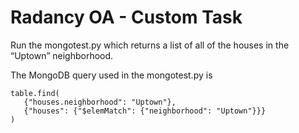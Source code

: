 # Radancy OA - Custom Task
Run the mongotest.py which returns a list of all of the houses in the “Uptown” neighborhood.

The MongoDB query used in the mongotest.py is 
```
table.find(
   {"houses.neighborhood": "Uptown"}, 
   {"houses": {"$elemMatch": {"neighborhood": "Uptown"}}}
)
```

